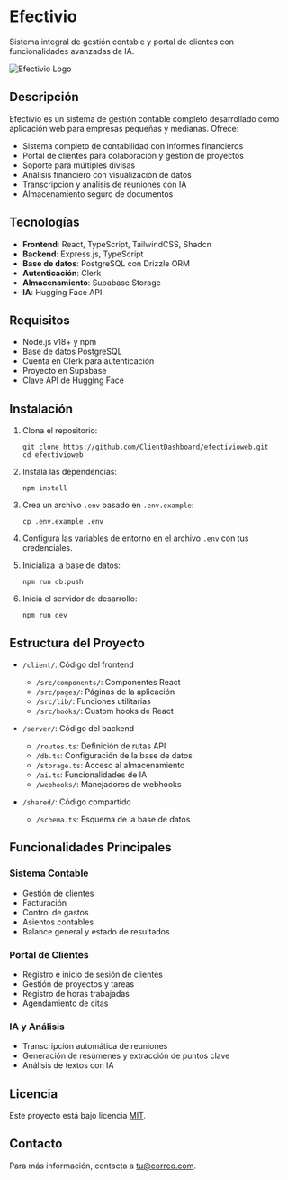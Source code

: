 # Efectivio

Sistema integral de gestión contable y portal de clientes con funcionalidades avanzadas de IA.

![Efectivio Logo](./public/logo.png)

## Descripción

Efectivio es un sistema de gestión contable completo desarrollado como aplicación web para empresas pequeñas y medianas. Ofrece:

- Sistema completo de contabilidad con informes financieros
- Portal de clientes para colaboración y gestión de proyectos
- Soporte para múltiples divisas
- Análisis financiero con visualización de datos
- Transcripción y análisis de reuniones con IA
- Almacenamiento seguro de documentos

## Tecnologías

- **Frontend**: React, TypeScript, TailwindCSS, Shadcn
- **Backend**: Express.js, TypeScript
- **Base de datos**: PostgreSQL con Drizzle ORM
- **Autenticación**: Clerk
- **Almacenamiento**: Supabase Storage
- **IA**: Hugging Face API

## Requisitos

- Node.js v18+ y npm
- Base de datos PostgreSQL
- Cuenta en Clerk para autenticación
- Proyecto en Supabase
- Clave API de Hugging Face

## Instalación

1. Clona el repositorio:
   ```
   git clone https://github.com/ClientDashboard/efectivioweb.git
   cd efectivioweb
   ```

2. Instala las dependencias:
   ```
   npm install
   ```

3. Crea un archivo `.env` basado en `.env.example`:
   ```
   cp .env.example .env
   ```

4. Configura las variables de entorno en el archivo `.env` con tus credenciales.

5. Inicializa la base de datos:
   ```
   npm run db:push
   ```

6. Inicia el servidor de desarrollo:
   ```
   npm run dev
   ```

## Estructura del Proyecto

- `/client/`: Código del frontend
  - `/src/components/`: Componentes React
  - `/src/pages/`: Páginas de la aplicación
  - `/src/lib/`: Funciones utilitarias
  - `/src/hooks/`: Custom hooks de React
  
- `/server/`: Código del backend
  - `/routes.ts`: Definición de rutas API
  - `/db.ts`: Configuración de la base de datos
  - `/storage.ts`: Acceso al almacenamiento
  - `/ai.ts`: Funcionalidades de IA
  - `/webhooks/`: Manejadores de webhooks

- `/shared/`: Código compartido
  - `/schema.ts`: Esquema de la base de datos

## Funcionalidades Principales

### Sistema Contable
- Gestión de clientes
- Facturación
- Control de gastos
- Asientos contables
- Balance general y estado de resultados

### Portal de Clientes
- Registro e inicio de sesión de clientes
- Gestión de proyectos y tareas
- Registro de horas trabajadas
- Agendamiento de citas

### IA y Análisis
- Transcripción automática de reuniones
- Generación de resúmenes y extracción de puntos clave
- Análisis de textos con IA

## Licencia

Este proyecto está bajo licencia [MIT](LICENSE).

## Contacto

Para más información, contacta a [tu@correo.com](mailto:tu@correo.com).